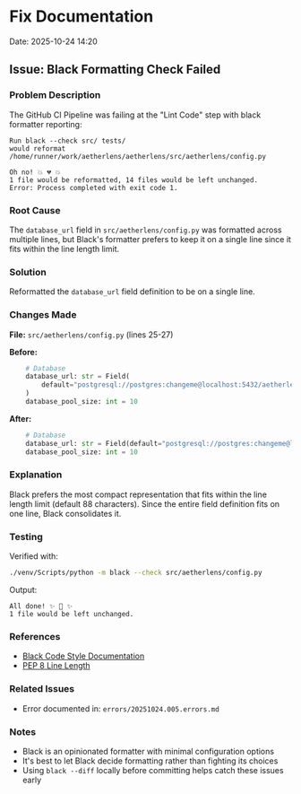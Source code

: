# Fix Documentation
Date: 2025-10-24 14:20

## Issue: Black Formatting Check Failed

### Problem Description
The GitHub CI Pipeline was failing at the "Lint Code" step with black formatter reporting:

```
Run black --check src/ tests/
would reformat /home/runner/work/aetherlens/aetherlens/src/aetherlens/config.py

Oh no! 💥 💔 💥
1 file would be reformatted, 14 files would be left unchanged.
Error: Process completed with exit code 1.
```

### Root Cause
The `database_url` field in `src/aetherlens/config.py` was formatted across multiple lines, but Black's formatter prefers to keep it on a single line since it fits within the line length limit.

### Solution
Reformatted the `database_url` field definition to be on a single line.

### Changes Made

**File:** `src/aetherlens/config.py` (lines 25-27)

**Before:**
```python
    # Database
    database_url: str = Field(
        default="postgresql://postgres:changeme@localhost:5432/aetherlens"
    )
    database_pool_size: int = 10
```

**After:**
```python
    # Database
    database_url: str = Field(default="postgresql://postgres:changeme@localhost:5432/aetherlens")
    database_pool_size: int = 10
```

### Explanation
Black prefers the most compact representation that fits within the line length limit (default 88 characters). Since the entire field definition fits on one line, Black consolidates it.

### Testing
Verified with:
```bash
./venv/Scripts/python -m black --check src/aetherlens/config.py
```

Output:
```
All done! ✨ 🍰 ✨
1 file would be left unchanged.
```

### References
- [Black Code Style Documentation](https://black.readthedocs.io/en/stable/)
- [PEP 8 Line Length](https://pep8.org/#maximum-line-length)

### Related Issues
- Error documented in: `errors/20251024.005.errors.md`

### Notes
- Black is an opinionated formatter with minimal configuration options
- It's best to let Black decide formatting rather than fighting its choices
- Using `black --diff` locally before committing helps catch these issues early
